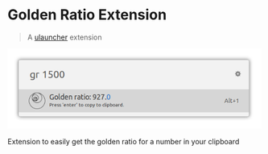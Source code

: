 
# Golden Ratio Extension
> A [ulauncher](https://ulauncher.io/) extension

![Screenshot](screenshot.png)

Extension to easily get the golden ratio for a number in your clipboard
